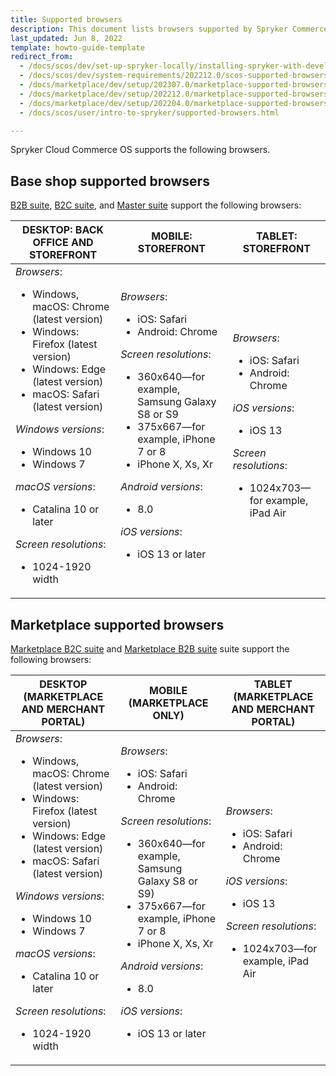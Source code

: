 ```yaml
---
title: Supported browsers
description: This document lists browsers supported by Spryker Commerce OS.
last_updated: Jun 8, 2022
template: howto-guide-template
redirect_from:
  - /docs/scos/dev/set-up-spryker-locally/installing-spryker-with-development-virtual-machine/scos-supported-browsers.html
  - /docs/scos/dev/system-requirements/202212.0/scos-supported-browsers.html
  - /docs/marketplace/dev/setup/202307.0/marketplace-supported-browsers.html
  - /docs/marketplace/dev/setup/202212.0/marketplace-supported-browsers.html
  - /docs/marketplace/dev/setup/202204.0/marketplace-supported-browsers.html
  - /docs/scos/user/intro-to-spryker/supported-browsers.html

---
```

Spryker Cloud Commerce OS supports the following browsers.

## Base shop supported browsers

[B2B suite](/docs/about/all/b2b-suite.html), [B2C suite](/docs/about/all/b2c-suite.html), and [Master suite](/docs/about/all/master-suite.html) support the following browsers:

| DESKTOP: BACK OFFICE AND STOREFRONT | MOBILE: STOREFRONT | TABLET: STOREFRONT |
| --- | --- | --- |
| *Browsers*: <ul><li> Windows, macOS: Chrome (latest version)</li> <li>Windows: Firefox (latest version)</li><li>Windows: Edge (latest version)</li><li>macOS: Safari (latest version)</li></ul> *Windows versions*:<ul><li>Windows 10</li><li>Windows 7</li></ul>*macOS versions*:<ul><li> Catalina 10 or later</li></ul>*Screen resolutions*:<ul><li>1024-1920 width</li></ul>|*Browsers*: <ul><li>iOS: Safari</li><li>Android: Chrome</li></ul>*Screen resolutions*:<ul><li>360x640—for example, Samsung Galaxy S8 or S9</li><li>375x667—for example, iPhone 7 or 8</li><li>iPhone X, Xs, Xr</li></ul>*Android versions*:<ul><li>8.0</li></ul>*iOS versions*:<ul><li>iOS 13 or later</li></ul> | *Browsers*: <ul><li>iOS: Safari</li><li>Android: Chrome</li></ul>*iOS versions*:<ul><li>iOS 13</li></ul>*Screen resolutions*:<ul><li>1024x703—for example, iPad Air</li></ul>|


## Marketplace supported browsers

[Marketplace B2C suite](/docs/about/all/spryker-marketplace/marketplace-b2c-suite.html) and [Marketplace B2B suite](/docs/about/all/spryker-marketplace/marketplace-b2b-suite.html) suite support the following browsers:

| DESKTOP (MARKETPLACE AND MERCHANT PORTAL) | MOBILE (MARKETPLACE ONLY) | TABLET (MARKETPLACE AND MERCHANT PORTAL) |
| --- | --- | --- |
| *Browsers*: <ul><li> Windows, macOS: Chrome (latest version)</li> <li>Windows: Firefox (latest version)</li><li>Windows: Edge (latest version)</li><li>macOS: Safari (latest version)</li></ul> *Windows versions*:<ul><li>Windows 10</li><li>Windows 7</li></ul>*macOS versions*:<ul><li> Catalina 10 or later</li></ul>*Screen resolutions*:<ul><li>1024-1920 width</li></ul> | *Browsers*: <ul><li>iOS: Safari</li><li>Android: Chrome</li></ul>*Screen resolutions*:<ul><li>360x640—for example, Samsung Galaxy S8 or S9)</li><li>375x667—for example, iPhone 7 or 8</li><li>iPhone X, Xs, Xr</li></ul>*Android versions*:<ul><li>8.0</li></ul>*iOS versions*:<ul><li>iOS 13 or later</li></ul> | *Browsers*: <ul><li>iOS: Safari</li><li>Android: Chrome</li></ul>*iOS versions*:<ul><li>iOS 13</li></ul>*Screen resolutions*:<ul><li>1024x703—for example, iPad Air</li></ul> |
